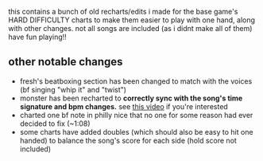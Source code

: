 this contains a bunch of old recharts/edits i made for the base game's HARD DIFFICULTY charts to make them easier to play with one hand, along with other changes. not all songs are included (as i didnt make all of them)<br>
have fun playing!!
## other notable changes
+ fresh's beatboxing section has been changed to match with the voices (bf singing "whip it" and "twist")
+ monster has been recharted to **correctly sync with the song's time signature and bpm changes.** see [this video](https://www.youtube.com/watch?v=NjcIB1PtMTU) if you're interested
+ charted one bf note in philly nice that no one for some reason had ever decided to fix (~1:08)
+ some charts have added doubles (which should also be easy to hit one handed) to balance the song's score for each side (hold score not included)